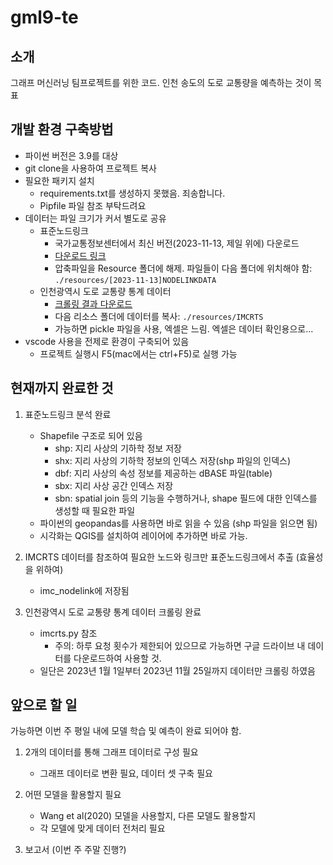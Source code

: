 # gml9-te

## 소개

그래프 머신러닝 팀프로젝트를 위한 코드. 인천 송도의 도로 교통량을 예측하는 것이 목표

## 개발 환경 구축방법

- 파이썬 버전은 3.9를 대상
- git clone을 사용하여 프로젝트 복사
- 필요한 패키지 설치
    - requirements.txt를 생성하지 못했음. 죄송합니다.
    - Pipfile 파일 참조 부탁드려요
- 데이터는 파일 크기가 커서 별도로 공유
    - 표준노드링크
        - 국가교통정보센터에서 최신 버전(2023-11-13, 제일 위에) 다운로드
        - [다운로드 링크](https://www.its.go.kr/nodelink/nodelinkRef)
        - 압축파일을 Resource 폴더에 해제. 파일들이 다음 폴더에 위치해야 함: `./resources/[2023-11-13]NODELINKDATA`
    - 인천광역시 도로 교통량 통계 데이터
        - [크롤링 결과 다운로드](https://drive.google.com/drive/folders/11iQ2Htbu23re5zGTS-ufXz0AuBM__3Cq?usp=sharing)
        - 다음 리소스 폴더에 데이터를 복사: `./resources/IMCRTS`
        - 가능하면 pickle 파일을 사용, 엑셀은 느림. 엑셀은 데이터 확인용으로...
- vscode 사용을 전제로 환경이 구축되어 있음
    - 프로젝트 실행시 F5(mac에서는 ctrl+F5)로 실행 가능


## 현재까지 완료한 것

1. 표준노드링크 분석 완료
    - Shapefile 구조로 되어 있음
        + shp: 지리 사상의 기하학 정보 저장  
        + shx: 지리 사상의 기하학 정보의 인덱스 저장(shp 파일의 인덱스)  
        + dbf: 지리 사상의 속성 정보를 제공하는 dBASE 파일(table)  
        + sbx: 지리 사상 공간 인덱스 저장  
        + sbn: spatial join 등의 기능을 수행하거나, shape 필드에 대한 인덱스를 생성할 때 필요한 파일
    - 파이썬의 geopandas를 사용하면 바로 읽을 수 있음 (shp 파일을 읽으면 됨)
    - 시각화는 QGIS를 설치하여 레이어에 추가하면 바로 가능.
2. IMCRTS 데이터를 참조하여 필요한 노드와 링크만 표준노드링크에서 추출 (효율성을 위하여)
    - imc_nodelink에 저장됨

3. 인천광역시 도로 교통량 통계 데이터 크롤링 완료
    - imcrts.py 참조
        + 주의: 하루 요청 횟수가 제한되어 있으므로 가능하면 구글 드라이브 내 데이터를 다운로드하여 사용할 것.
    - 일단은 2023년 1월 1일부터 2023년 11월 25일까지 데이터만 크롤링 하였음


## 앞으로 할 일

가능하면 이번 주 평일 내에 모델 학습 및 예측이 완료 되어야 함.

1. 2개의 데이터를 통해 그래프 데이터로 구성 필요
    - 그래프 데이터로 변환 필요, 데이터 셋 구축 필요

2. 어떤 모델을 활용할지 필요
    - Wang et al(2020) 모델을 사용할지, 다른 모델도 활용할지
    - 각 모델에 맞게 데이터 전처리 필요

3. 보고서 (이번 주 주말 진행?)
